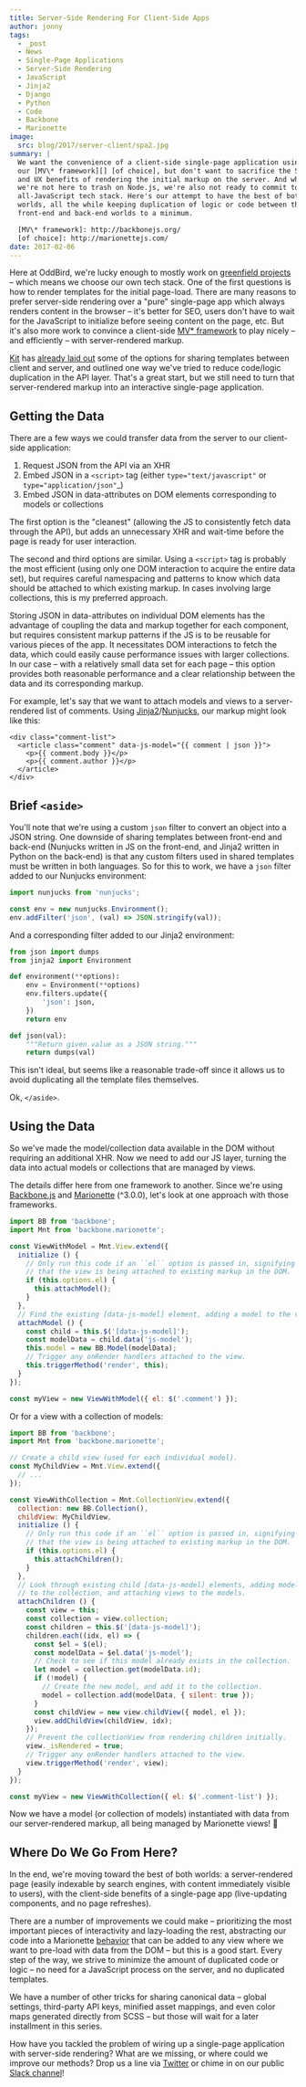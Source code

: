 ```yaml
---
title: Server-Side Rendering For Client-Side Apps
author: jonny
tags:
  - _post
  - News
  - Single-Page Applications
  - Server-Side Rendering
  - JavaScript
  - Jinja2
  - Django
  - Python
  - Code
  - Backbone
  - Marionette
image:
  src: blog/2017/server-client/spa2.jpg
summary: |
  We want the convenience of a client-side single-page application using
  our [MV\* framework][] [of choice], but don't want to sacrifice the SEO
  and UX benefits of rendering the initial markup on the server. And while
  we're not here to trash on Node.js, we're also not ready to commit to an
  all-JavaScript tech stack. Here's our attempt to have the best of both
  worlds, all the while keeping duplication of logic or code between the
  front-end and back-end worlds to a minimum.

  [MV\* framework]: http://backbonejs.org/
  [of choice]: http://marionettejs.com/
date: 2017-02-06
---
```


Here at OddBird, we're lucky enough to mostly work on [greenfield
projects] – which means we choose our own tech stack. One of the first
questions is how to render templates for the initial page-load. There
are many reasons to prefer server-side rendering over a "pure"
single-page app which always renders content in the browser – it's
better for SEO, users don't have to wait for the JavaScript to
initialize before seeing content on the page, etc. But it's also more
work to convince a client-side [MV\* framework] to play nicely – and
efficiently – with server-rendered markup.

[Kit] has [already laid out] some of the options for sharing templates
between client and server, and outlined one way we've tried to reduce
code/logic duplication in the API layer. That's a great start, but we
still need to turn that server-rendered markup into an interactive
single-page application.

[greenfield projects]: https://en.wikipedia.org/wiki/Greenfield_project
[MV\* framework]: http://backbonejs.org/
[Kit]: /authors/kit/
[already laid out]: /2016/12/16/server-side-rendering-spa/

## Getting the Data

There are a few ways we could transfer data from the server to our
client-side application:

1.  Request JSON from the API via an XHR
2.  Embed JSON in a `<script>` tag (either `type="text/javascript"` or
    `type="application/json"`\_)
3.  Embed JSON in data-attributes on DOM elements corresponding to
    models or collections

The first option is the "cleanest" (allowing the JS to consistently
fetch data through the API), but adds an unnecessary XHR and wait-time
before the page is ready for user interaction.

The second and third options are similar. Using a `<script>` tag is
probably the most efficient (using only one DOM interaction to acquire
the entire data set), but requires careful namespacing and patterns to
know which data should be attached to which existing markup. In cases
involving large collections, this is my preferred approach.

Storing JSON in data-attributes on individual DOM elements has the
advantage of coupling the data and markup together for each component,
but requires consistent markup patterns if the JS is to be reusable for
various pieces of the app. It necessitates DOM interactions to fetch the
data, which could easily cause performance issues with larger
collections. In our case – with a relatively small data set for each
page – this option provides both reasonable performance and a clear
relationship between the data and its corresponding markup.

For example, let's say that we want to attach models and views to a
server-rendered list of comments. Using [Jinja2]/[Nunjucks], our markup
might look like this:

```django
<div class="comment-list">
  <article class="comment" data-js-model="{​{ comment | json }}">
    <p>{​{ comment.body }}</p>
    <p>{​{ comment.author }}</p>
  </article>
</div>
```

[Jinja2]: http://jinja.pocoo.org/docs/dev/
[Nunjucks]: https://mozilla.github.io/nunjucks/

## Brief `<aside>`

You'll note that we're using a custom `json` filter to convert an object
into a JSON string. One downside of sharing templates between front-end
and back-end (Nunjucks written in JS on the front-end, and Jinja2
written in Python on the back-end) is that any custom filters used in
shared templates must be written in both languages. So for this to work,
we have a `json` filter added to our Nunjucks environment:

```js
import nunjucks from 'nunjucks';

const env = new nunjucks.Environment();
env.addFilter('json', (val) => JSON.stringify(val));
```

And a corresponding filter added to our Jinja2 environment:

```python
from json import dumps
from jinja2 import Environment

def environment(**options):
    env = Environment(**options)
    env.filters.update({
        'json': json,
    })
    return env

def json(val):
    """Return given value as a JSON string."""
    return dumps(val)
```

This isn't ideal, but seems like a reasonable trade-off since it allows
us to avoid duplicating all the template files themselves.

Ok, `</aside>`.

## Using the Data

So we've made the model/collection data available in the DOM without
requiring an additional XHR. Now we need to add our JS layer, turning
the data into actual models or collections that are managed by views.

The details differ here from one framework to another. Since we're using
[Backbone.js] and [Marionette] (^3.0.0), let's look at one approach with
those frameworks.

```js
import BB from 'backbone';
import Mnt from 'backbone.marionette';

const ViewWithModel = Mnt.View.extend({
  initialize () {
    // Only run this code if an ``el`` option is passed in, signifying
    // that the view is being attached to existing markup in the DOM.
    if (this.options.el) {
      this.attachModel();
    }
  },
  // Find the existing [data-js-model] element, adding a model to the view.
  attachModel () {
    const child = this.$('[data-js-model]');
    const modelData = child.data('js-model');
    this.model = new BB.Model(modelData);
    // Trigger any onRender handlers attached to the view.
    this.triggerMethod('render', this);
  }
});

const myView = new ViewWithModel({ el: $('.comment') });
```

Or for a view with a collection of models:

```js
import BB from 'backbone';
import Mnt from 'backbone.marionette';

// Create a child view (used for each individual model).
const MyChildView = Mnt.View.extend({
  // ...
});

const ViewWithCollection = Mnt.CollectionView.extend({
  collection: new BB.Collection(),
  childView: MyChildView,
  initialize () {
    // Only run this code if an ``el`` option is passed in, signifying
    // that the view is being attached to existing markup in the DOM.
    if (this.options.el) {
      this.attachChildren();
    }
  },
  // Look through existing child [data-js-model] elements, adding models
  // to the collection, and attaching views to the models.
  attachChildren () {
    const view = this;
    const collection = view.collection;
    const children = this.$('[data-js-model]');
    children.each((idx, el) => {
      const $el = $(el);
      const modelData = $el.data('js-model');
      // Check to see if this model already exists in the collection.
      let model = collection.get(modelData.id);
      if (!model) {
        // Create the new model, and add it to the collection.
        model = collection.add(modelData, { silent: true });
      }
      const childView = new view.childView({ model, el });
      view.addChildView(childView, idx);
    });
    // Prevent the collectionView from rendering children initially.
    view._isRendered = true;
    // Trigger any onRender handlers attached to the view.
    view.triggerMethod('render', view);
  }
});

const myView = new ViewWithCollection({ el: $('.comment-list') });
```

Now we have a model (or collection of models) instantiated with data
from our server-rendered markup, all being managed by Marionette views!
🎉

[Backbone.js]: http://backbonejs.org/
[Marionette]: http://marionettejs.com/

## Where Do We Go From Here?

In the end, we're moving toward the best of both worlds: a
server-rendered page (easily indexable by search engines, with content
immediately visible to users), with the client-side benefits of a
single-page app (live-updating components, and no page refreshes).

There are a number of improvements we could make – prioritizing the most
important pieces of interactivity and lazy-loading the rest, abstracting
our code into a Marionette [behavior] that can be added to any view
where we want to pre-load with data from the DOM – but this is a good
start. Every step of the way, we strive to minimize the amount of
duplicated code or logic – no need for a JavaScript process on the
server, and no duplicated templates.

We have a number of other tricks for sharing canonical data – global
settings, third-party API keys, minified asset mappings, and even color
maps generated directly from SCSS – but those will wait for a later
installment in this series.

How have you tackled the problem of wiring up a single-page application
with server-side rendering? What are we missing, or where could we
improve our methods? Drop us a line via [Twitter] or chime in on our
public [Slack channel]!

[behavior]: http://marionettejs.com/docs/v3.1.0/marionette.behavior.html
[Twitter]: https://twitter.com/oddbird
[Slack channel]: http://friends.oddbird.net/
